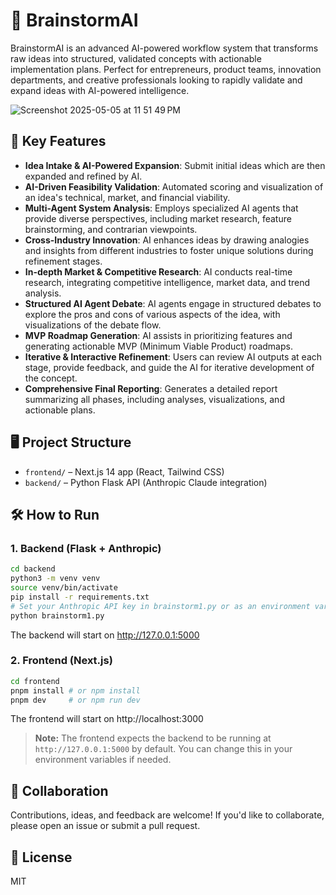 # 🧠 BrainstormAI

BrainstormAI is an advanced AI-powered workflow system that transforms raw ideas into structured, validated concepts with actionable implementation plans. Perfect for entrepreneurs, product teams, innovation departments, and creative professionals looking to rapidly validate and expand ideas with AI-powered intelligence.

![Screenshot 2025-05-05 at 11 51 49 PM](https://github.com/user-attachments/assets/8def5473-934e-430d-a081-cf1398c60aa2)


## 🚀 Key Features

- **Idea Intake & AI-Powered Expansion**: Submit initial ideas which are then expanded and refined by AI.
- **AI-Driven Feasibility Validation**: Automated scoring and visualization of an idea's technical, market, and financial viability.
- **Multi-Agent System Analysis**: Employs specialized AI agents that provide diverse perspectives, including market research, feature brainstorming, and contrarian viewpoints.
- **Cross-Industry Innovation**: AI enhances ideas by drawing analogies and insights from different industries to foster unique solutions during refinement stages.
- **In-depth Market & Competitive Research**: AI conducts real-time research, integrating competitive intelligence, market data, and trend analysis.
- **Structured AI Agent Debate**: AI agents engage in structured debates to explore the pros and cons of various aspects of the idea, with visualizations of the debate flow.
- **MVP Roadmap Generation**: AI assists in prioritizing features and generating actionable MVP (Minimum Viable Product) roadmaps.
- **Iterative & Interactive Refinement**: Users can review AI outputs at each stage, provide feedback, and guide the AI for iterative development of the concept.
- **Comprehensive Final Reporting**: Generates a detailed report summarizing all phases, including analyses, visualizations, and actionable plans.

## 🖥️ Project Structure

- `frontend/` – Next.js 14 app (React, Tailwind CSS)
- `backend/` – Python Flask API (Anthropic Claude integration)

## 🛠️ How to Run

### 1. Backend (Flask + Anthropic)

```bash
cd backend
python3 -m venv venv
source venv/bin/activate
pip install -r requirements.txt
# Set your Anthropic API key in brainstorm1.py or as an environment variable
python brainstorm1.py
```

The backend will start on http://127.0.0.1:5000

### 2. Frontend (Next.js)

```bash
cd frontend
pnpm install # or npm install
pnpm dev     # or npm run dev
```

The frontend will start on http://localhost:3000

> **Note:** The frontend expects the backend to be running at `http://127.0.0.1:5000` by default. You can change this in your environment variables if needed.

## 🤝 Collaboration

Contributions, ideas, and feedback are welcome! If you'd like to collaborate, please open an issue or submit a pull request.

## 📄 License

MIT
